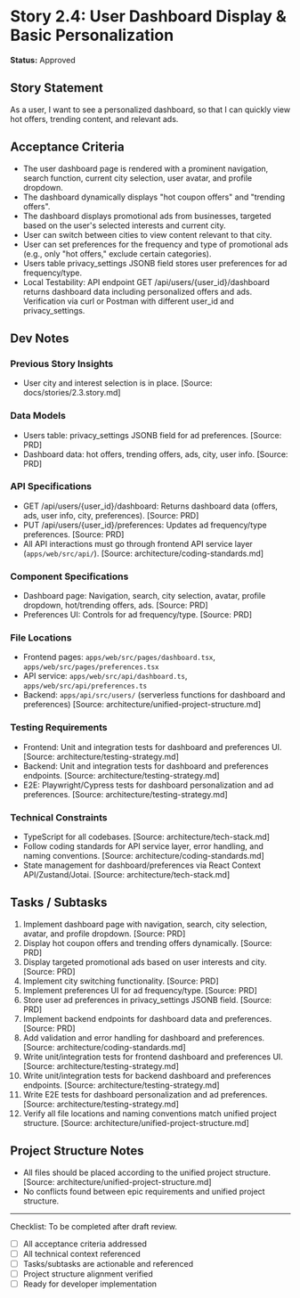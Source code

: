 # Story 2.4: User Dashboard Display & Basic Personalization

**Status:** Approved

## Story Statement
As a user,
I want to see a personalized dashboard,
so that I can quickly view hot offers, trending content, and relevant ads.

## Acceptance Criteria
- The user dashboard page is rendered with a prominent navigation, search function, current city selection, user avatar, and profile dropdown.
- The dashboard dynamically displays "hot coupon offers" and "trending offers".
- The dashboard displays promotional ads from businesses, targeted based on the user's selected interests and current city.
- User can switch between cities to view content relevant to that city.
- User can set preferences for the frequency and type of promotional ads (e.g., only "hot offers," exclude certain categories).
- Users table privacy_settings JSONB field stores user preferences for ad frequency/type.
- Local Testability: API endpoint GET /api/users/{user_id}/dashboard returns dashboard data including personalized offers and ads. Verification via curl or Postman with different user_id and privacy_settings.

## Dev Notes
### Previous Story Insights
- User city and interest selection is in place. [Source: docs/stories/2.3.story.md]

### Data Models
- Users table: privacy_settings JSONB field for ad preferences. [Source: PRD]
- Dashboard data: hot offers, trending offers, ads, city, user info. [Source: PRD]

### API Specifications
- GET /api/users/{user_id}/dashboard: Returns dashboard data (offers, ads, user info, city, preferences). [Source: PRD]
- PUT /api/users/{user_id}/preferences: Updates ad frequency/type preferences. [Source: PRD]
- All API interactions must go through frontend API service layer (`apps/web/src/api/`). [Source: architecture/coding-standards.md]

### Component Specifications
- Dashboard page: Navigation, search, city selection, avatar, profile dropdown, hot/trending offers, ads. [Source: PRD]
- Preferences UI: Controls for ad frequency/type. [Source: PRD]

### File Locations
- Frontend pages: `apps/web/src/pages/dashboard.tsx`, `apps/web/src/pages/preferences.tsx`
- API service: `apps/web/src/api/dashboard.ts`, `apps/web/src/api/preferences.ts`
- Backend: `apps/api/src/users/` (serverless functions for dashboard and preferences)
[Source: architecture/unified-project-structure.md]

### Testing Requirements
- Frontend: Unit and integration tests for dashboard and preferences UI. [Source: architecture/testing-strategy.md]
- Backend: Unit and integration tests for dashboard and preferences endpoints. [Source: architecture/testing-strategy.md]
- E2E: Playwright/Cypress tests for dashboard personalization and ad preferences. [Source: architecture/testing-strategy.md]

### Technical Constraints
- TypeScript for all codebases. [Source: architecture/tech-stack.md]
- Follow coding standards for API service layer, error handling, and naming conventions. [Source: architecture/coding-standards.md]
- State management for dashboard/preferences via React Context API/Zustand/Jotai. [Source: architecture/tech-stack.md]

## Tasks / Subtasks
1. Implement dashboard page with navigation, search, city selection, avatar, and profile dropdown. [Source: PRD]
2. Display hot coupon offers and trending offers dynamically. [Source: PRD]
3. Display targeted promotional ads based on user interests and city. [Source: PRD]
4. Implement city switching functionality. [Source: PRD]
5. Implement preferences UI for ad frequency/type. [Source: PRD]
6. Store user ad preferences in privacy_settings JSONB field. [Source: PRD]
7. Implement backend endpoints for dashboard data and preferences. [Source: PRD]
8. Add validation and error handling for dashboard and preferences. [Source: architecture/coding-standards.md]
9. Write unit/integration tests for frontend dashboard and preferences UI. [Source: architecture/testing-strategy.md]
10. Write unit/integration tests for backend dashboard and preferences endpoints. [Source: architecture/testing-strategy.md]
11. Write E2E tests for dashboard personalization and ad preferences. [Source: architecture/testing-strategy.md]
12. Verify all file locations and naming conventions match unified project structure. [Source: architecture/unified-project-structure.md]

## Project Structure Notes
- All files should be placed according to the unified project structure. [Source: architecture/unified-project-structure.md]
- No conflicts found between epic requirements and unified project structure.

---

Checklist: To be completed after draft review.
- [ ] All acceptance criteria addressed
- [ ] All technical context referenced
- [ ] Tasks/subtasks are actionable and referenced
- [ ] Project structure alignment verified
- [ ] Ready for developer implementation 